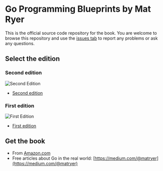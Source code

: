 # Go Programming Blueprints by Mat Ryer

This is the official source code repository for the book. You are welcome to browse this repository and use the [issues tab](https://github.com/matryer/goblueprints/issues) to report any problems or ask any questions.

## Select the edition

### Second edition

![Second Edition](https://raw.githubusercontent.com/matryer/goblueprints/master/artwork/bookcover-2nd-small.png)

* [Second edition](README-2nd.md)

### First edition

![First Edition](https://raw.githubusercontent.com/matryer/goblueprints/master/artwork/bookcover-small.jpg)

* [First edition](README-1st.md)

## Get the book

  * From [Amazon.com](https://www.amazon.co.uk/s/ref=nb_sb_noss_2?url=search-alias%3Daps&field-keywords=go+programming+blueprints) 
  * Free articles about Go in the real world: [https://medium.com/@matryer](https://medium.com/@matryer)
